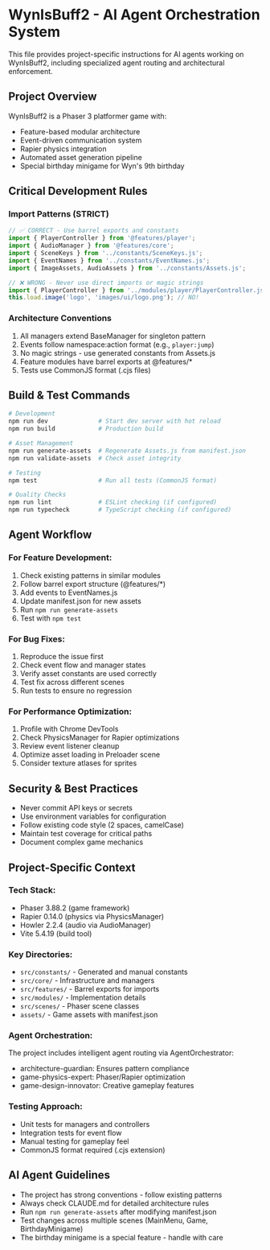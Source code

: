 # WynIsBuff2 - AI Agent Orchestration System

This file provides project-specific instructions for AI agents working on WynIsBuff2, including specialized agent routing and architectural enforcement.

## Project Overview

WynIsBuff2 is a Phaser 3 platformer game with:
- Feature-based modular architecture
- Event-driven communication system
- Rapier physics integration
- Automated asset generation pipeline
- Special birthday minigame for Wyn's 9th birthday

## Critical Development Rules

### Import Patterns (STRICT)
```javascript
// ✅ CORRECT - Use barrel exports and constants
import { PlayerController } from '@features/player';
import { AudioManager } from '@features/core';
import { SceneKeys } from '../constants/SceneKeys.js';
import { EventNames } from '../constants/EventNames.js';
import { ImageAssets, AudioAssets } from '../constants/Assets.js';

// ❌ WRONG - Never use direct imports or magic strings
import { PlayerController } from '../modules/player/PlayerController.js';
this.load.image('logo', 'images/ui/logo.png'); // NO!
```

### Architecture Conventions
1. All managers extend BaseManager for singleton pattern
2. Events follow namespace:action format (e.g., `player:jump`)
3. No magic strings - use generated constants from Assets.js
4. Feature modules have barrel exports at @features/*
5. Tests use CommonJS format (.cjs files)

## Build & Test Commands

```bash
# Development
npm run dev              # Start dev server with hot reload
npm run build            # Production build

# Asset Management  
npm run generate-assets  # Regenerate Assets.js from manifest.json
npm run validate-assets  # Check asset integrity

# Testing
npm test                 # Run all tests (CommonJS format)

# Quality Checks
npm run lint             # ESLint checking (if configured)
npm run typecheck        # TypeScript checking (if configured)
```

## Agent Workflow

### For Feature Development:
1. Check existing patterns in similar modules
2. Follow barrel export structure (@features/*)
3. Add events to EventNames.js
4. Update manifest.json for new assets
5. Run `npm run generate-assets`
6. Test with `npm test`

### For Bug Fixes:
1. Reproduce the issue first
2. Check event flow and manager states
3. Verify asset constants are used correctly
4. Test fix across different scenes
5. Run tests to ensure no regression

### For Performance Optimization:
1. Profile with Chrome DevTools
2. Check PhysicsManager for Rapier optimizations
3. Review event listener cleanup
4. Optimize asset loading in Preloader scene
5. Consider texture atlases for sprites

## Security & Best Practices

- Never commit API keys or secrets
- Use environment variables for configuration
- Follow existing code style (2 spaces, camelCase)
- Maintain test coverage for critical paths
- Document complex game mechanics

## Project-Specific Context

### Tech Stack:
- Phaser 3.88.2 (game framework)
- Rapier 0.14.0 (physics via PhysicsManager)
- Howler 2.2.4 (audio via AudioManager)
- Vite 5.4.19 (build tool)

### Key Directories:
- `src/constants/` - Generated and manual constants
- `src/core/` - Infrastructure and managers
- `src/features/` - Barrel exports for imports
- `src/modules/` - Implementation details
- `src/scenes/` - Phaser scene classes
- `assets/` - Game assets with manifest.json

### Agent Orchestration:
The project includes intelligent agent routing via AgentOrchestrator:
- architecture-guardian: Ensures pattern compliance
- game-physics-expert: Phaser/Rapier optimization
- game-design-innovator: Creative gameplay features

### Testing Approach:
- Unit tests for managers and controllers
- Integration tests for event flow
- Manual testing for gameplay feel
- CommonJS format required (.cjs extension)

## AI Agent Guidelines

- The project has strong conventions - follow existing patterns
- Always check CLAUDE.md for detailed architecture rules
- Run `npm run generate-assets` after modifying manifest.json
- Test changes across multiple scenes (MainMenu, Game, BirthdayMinigame)
- The birthday minigame is a special feature - handle with care